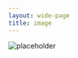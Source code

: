 ```yaml
---
layout: wide-page
title: image
---
```


<!--
    MAIN IMAGES:
        image titles are displayed with the following file naming convention: "file-name.png" -> "file name"
    SERIAL IMAGES:
        to avoid displaying images series on main art page,
        serial images must be named with the following convention:
            - file-name.png
            - file-name_1.png
            - file-name_2.png
            - file-name_3.png
            ...
-->

<img class="single" id="image" src="" alt="placeholder">

<script>
    {% include get-image.js %}
</script>
